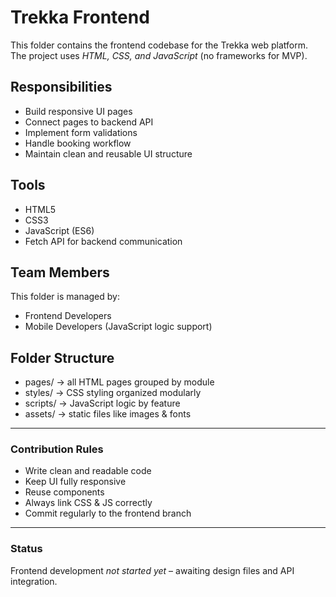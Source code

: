 # Trekka Frontend

This folder contains the frontend codebase for the Trekka web platform.
The project uses *HTML, CSS, and JavaScript* (no frameworks for MVP).

## Responsibilities
- Build responsive UI pages
- Connect pages to backend API
- Implement form validations
- Handle booking workflow
- Maintain clean and reusable UI structure

## Tools
- HTML5
- CSS3
- JavaScript (ES6)
- Fetch API for backend communication

## Team Members
This folder is managed by:
- Frontend Developers
- Mobile Developers (JavaScript logic support)

## Folder Structure
- pages/ -> all HTML pages grouped by module
- styles/ -> CSS styling organized modularly
- scripts/ -> JavaScript logic by feature
- assets/ -> static files like images & fonts

---

### Contribution Rules
- Write clean and readable code
- Keep UI fully responsive
- Reuse components
- Always link CSS & JS correctly
- Commit regularly to the frontend branch

---

### Status
Frontend development *not started yet* – awaiting design files and API integration.